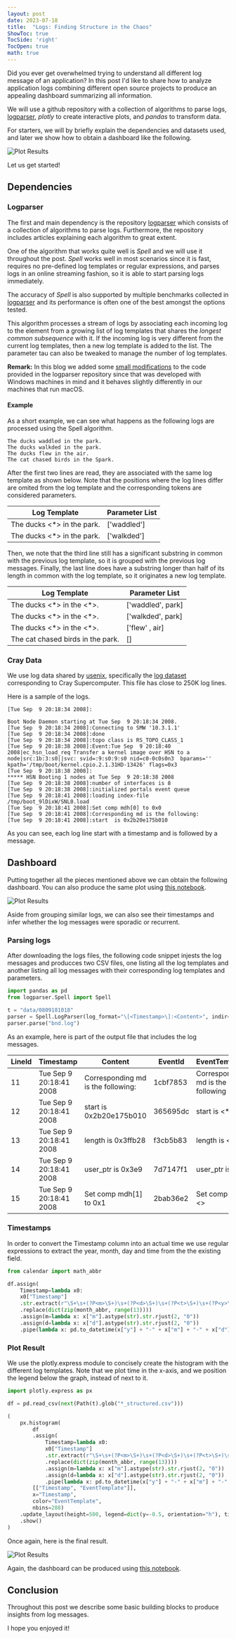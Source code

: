 ```yaml
---
layout: post
date: 2023-07-18
title:  "Logs: Finding Structure in the Chaos"
ShowToc: true
TocSide: 'right'
TocOpen: true
math: true
---
```


Did you ever get overwhelmed trying to understand all different log message of an application? In this post I'd like to share how to analyze application logs combining different open source projects to produce an appealing dashboard summarizing all information.

We will use a github repository with a collection of algorithms to parse logs, [logparser](https://github.com/logpai/logparser), _plotly_ to create interactive plots, and _pandas_ to transform data.


For starters, we will by briefly explain the dependencies and datasets used, and later we show how to obtain a dashboard like the following.

![Plot Results](/images/blog/logs_histogram.png)

Let us get started!

## Dependencies

### Logparser

The first and main dependency is the repository [logparser](https://github.com/logpai/logparser) which consists of a collection of algorithms to parse logs. Furthermore, the repository includes articles explaining each algorithm to great extent.

One of the algorithm that works quite well is _Spell_ and we will use it throughout the post. _Spell_ works well in most scenarios since it is fast, requires no pre-defined log templates or regular expressions, and parses logs in an online streaming fashion, so it is able to start parsing logs immediately.


The accuracy of _Spell_ is also supported by multiple benchmarks collected in [logparser](https://github.com/logpai/logparser) and its performance is often one of the best amongst the options tested.

This algorithm processes a stream of logs by associating each incoming log to the element from a growing list of log templates that shares the _longest common subsequence_ with it. If the incoming log is very different from the current log templates, then a new log template is added to the list. The parameter tau can also be tweaked to manage the number of log templates. 

**Remark:** In this blog we added some [small modifications](https://github.com/joaopmatias/logparser/) to the code provided in the logparser repository since that was developed with Windows machines in mind and it behaves slightly differently in our machines that run macOS.

#### Example

As a short example, we can see what happens as the following logs are processed using the Spell algorithm.

```text
The ducks waddled in the park.
The ducks walkded in the park.
The ducks flew in the air.
The cat chased birds in the Spark.
```

After the first two lines are read, they are associated with the same log template as shown below. Note that the positions where the log lines differ are omited from the log template and the corresponding tokens are considered parameters.

| Log Template                | Parameter List |
|-----------------------------|----------------|
| The ducks <*> in the park.  |  ['waddled']   |
| The ducks <*> in the park.  |  ['walkded']   |


Then, we note that the third line still has a significant substring in common with the previous log template, so it is grouped with the previous log messages. Finally, the last line does have a substring longer than half of its length in common with the log template, so it originates a new log template.

| Log Template                      | Parameter List    |
|-----------------------------------|-------------------|
| The ducks <\*> in the <\*>.       | ['waddled', park] |
| The ducks <\*> in the <\*>.       | ['walkded', park] |
| The ducks <\*> in the <\*>.       | ['flew'   , air]  |
| The cat chased birds in the park. | []                |

### Cray Data

We use log data shared by [usenix](https://www.usenix.org/cfdr-data), specifically the [log dataset](https://www.usenix.org/sites/default/files/4366-0809181018.tar.gz) corresponding to Cray Supercomputer. This file has close to 250K log lines.


Here is a sample of the logs.

```text
[Tue Sep  9 20:18:34 2008]:

Boot Node Daemon starting at Tue Sep  9 20:18:34 2008.
[Tue Sep  9 20:18:34 2008]:Connecting to SMW '10.3.1.1'
[Tue Sep  9 20:18:34 2008]:done
[Tue Sep  9 20:18:34 2008]:topo class is RS_TOPO_CLASS_1
[Tue Sep  9 20:18:38 2008]:Event:Tue Sep  9 20:18:40 2008|ec_hsn_load_req Transfer a kernel image over HSN to a node|src:1b:3:s0||svc: svid=:9:s0:9:s0 nid=c0-0c0s0n3  bparams='' kpath='/tmp/boot/kernel.cpio.2.1.31HD-13426' flags=0x3
[Tue Sep  9 20:18:38 2008]:
***** HSN Booting 1 nodes at Tue Sep  9 20:18:38 2008
[Tue Sep  9 20:18:38 2008]:number of interfaces is 8
[Tue Sep  9 20:18:38 2008]:initialized portals event queue
[Tue Sep  9 20:18:41 2008]:loading index-file /tmp/boot_9lDixW/SNL0.load
[Tue Sep  9 20:18:41 2008]:Set comp mdh[0] to 0x0
[Tue Sep  9 20:18:41 2008]:Corresponding md is the following:
[Tue Sep  9 20:18:41 2008]:start  is 0x2b20e175b010
```

As you can see, each log line start with a timestamp and is followed by a message.

## Dashboard

Putting together all the pieces mentioned above we can obtain the following dashboard. You can also produce the same plot using [this notebook](https://github.com/joaopmatias/website-source/tree/master/blog_notebooks/2023-07-18-log-parsing).


![Plot Results](/images/blog/logs_histogram.png)


Aside from grouping similar logs, we can also see their timestamps and infer whether the log messages were sporadic or recurrent.


### Parsing logs

After downloading the logs files, the following code snippet injests the log messages and producces two CSV files, one listing all the log templates and another listing all log messages with their corresponding log templates and parameters.

```python
import pandas as pd
from logparser.Spell import Spell

t = "data/0809181018"
parser = Spell.LogParser(log_format="\[<Timestamp>\]:<Content>", indir=t, outdir=t, tau=0.5)
parser.parse("bnd.log")
```
As an example, here is part of the output file that includes the log messages.


| LineId | Timestamp                | Content                            | EventId  | EventTemplate                     | ParameterList       |
|--------|--------------------------|------------------------------------|----------|-----------------------------------|---------------------|
|     11 | Tue Sep  9 20:18:41 2008 | Corresponding md is the following: | 1cbf7853 | Corresponding md is the following | []                  |
|     12 | Tue Sep  9 20:18:41 2008 | start  is 0x2b20e175b010           | 365695dc | start is <*>                      | ['0x2b20e175b010']  |
|     13 | Tue Sep  9 20:18:41 2008 | length is 0x3ffb28                 | f3cb5b83 | length is <*>                     | ['0x3ffb28']        |
|     14 | Tue Sep  9 20:18:41 2008 | user_ptr is 0x3e9                  | 7d7147f1 | user_ptr is <*>                   | ['0x3e9']           |
|     15 | Tue Sep  9 20:18:41 2008 | Set comp mdh[1] to 0x1             | 2bab36e2 | Set comp <*> to <*>               | "['mdh[1]', '0x1']" |


### Timestamps

In order to convert the Timestamp column into an actual time we use regular expressions to extract the year, month, day and time from the the existing field.

```python
from calendar import math_abbr

df.assign(
    Timestamp=lambda x0:
    x0["Timestamp"]
    .str.extract(r"\S+\s+(?P<m>\S+)\s+(?P<d>\S+)\s+(?P<t>\S+)\s+(?P<y>\S+)")
    .replace(dict(zip(month_abbr, range(13))))
    .assign(m=lambda x: x["m"].astype(str).str.rjust(2, "0"))
    .assign(d=lambda x: x["d"].astype(str).str.rjust(2, "0"))
    .pipe(lambda x: pd.to_datetime(x["y"] + "-" + x["m"] + "-" + x["d"] + " " + x["t"])))
```

### Plot Result

We use the plotly.express module to concisely create the histogram with the different log templates. Note that we plot time in the x-axis, and we position the legend below the graph, instead of next to it.

```python
import plotly.express as px

df = pd.read_csv(next(Path(t).glob("*_structured.csv")))

(
    px.histogram(
        df
        .assign(
            Timestamp=lambda x0:
            x0["Timestamp"]
            .str.extract(r"\S+\s+(?P<m>\S+)\s+(?P<d>\S+)\s+(?P<t>\S+)\s+(?P<y>\S+)")
            .replace(dict(zip(month_abbr, range(13))))
            .assign(m=lambda x: x["m"].astype(str).str.rjust(2, "0"))
            .assign(d=lambda x: x["d"].astype(str).str.rjust(2, "0"))
            .pipe(lambda x: pd.to_datetime(x["y"] + "-" + x["m"] + "-" + x["d"] + " " + x["t"])))
        [["Timestamp", "EventTemplate"]],
        x="Timestamp",
        color="EventTemplate",
        nbins=288)
    .update_layout(height=500, legend=dict(y=-0.5, orientation="h"), title="logs")
    .show()
)
```

Once again, here is the final result.

![Plot Results](/images/blog/logs_histogram.png)

Again, the dashboard can be produced using [this notebook](https://github.com/joaopmatias/website-source/tree/master/blog_notebooks/2023-07-18-log-parsing).

## Conclusion

Throughout this post we describe some basic building blocks to produce insights from log messages.

I hope you enjoyed it!
